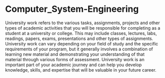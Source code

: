 # Computer_System-Engineering
University work refers to the various tasks, assignments, projects and other types of academic activities that you will be responsible for completing as a student at a university or college. This may include classes, lectures, labs, readings, papers, exams, presentations and other types of assignments. University work can vary depending on your field of study and the specific requirements of your program, but it generally involves a combination of learning new material and demonstrating your understanding of that material through various forms of assessment. University work is an important part of your academic journey and can help you develop knowledge, skills, and expertise that will be valuable in your future career.
